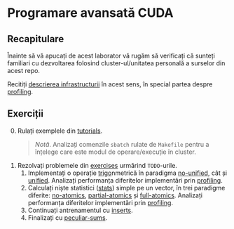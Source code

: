 # Programare avansată CUDA

## Recapitulare

Înainte să vă apucați de acest laborator vă rugăm să verificați că sunteți
familiari cu dezvoltarea folosind cluster-ul/unitatea personală a surselor
din acest repo.

Recitiți [descrierea infrastructurii](../README.md) în acest sens, în special
partea despre [profiling].

## Exerciții

0. Rulați exemplele din [tutorials](tutorials/).
   > *Notă*. Analizați comenzile `sbatch` rulate de `Makefile` pentru a
    înțelege care este modul de operare/execuție în cluster.
1. Rezolvați problemele din [exercises](exercises/) urmărind `TODO`-urile.
    1. Implementați o operație [trigo]nmetrică în paradigma [no-unified], cât și
      [unified]. Analizați performanța diferitelor implementări prin [profiling].
    2. Calculați niște statistici ([stats]) simple pe un vector, în trei
      paradigme diferite: [no-atomics], [partial-atomics] și [full-atomics].
      Analizați performanța diferitelor implementări prin [profiling].
    3. Continuați antrenamentul cu [inserts].
    4. Finalizați cu [peculiar-sums].

[profiling]: ../README.md#debugging-memchecking-and-profiling

[trigo]: exercises/trigo/
[no-unified]: exercises/trigo/no-unified
[unified]: exercises/trigo/unified

[stats]: exercises/stats
[no-atomics]: exercises/stats/no-atomics
[partial-atomics]: exercises/stats/partial-atomics
[full-atomics]: exercises/stats/full-atomics

[inserts]: exercises/inserts

[peculiar-sums]: exercises/peculiar-sums
